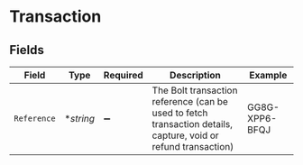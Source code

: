 # Transaction


## Fields

| Field                                                                                                          | Type                                                                                                           | Required                                                                                                       | Description                                                                                                    | Example                                                                                                        |
| -------------------------------------------------------------------------------------------------------------- | -------------------------------------------------------------------------------------------------------------- | -------------------------------------------------------------------------------------------------------------- | -------------------------------------------------------------------------------------------------------------- | -------------------------------------------------------------------------------------------------------------- |
| `Reference`                                                                                                    | **string*                                                                                                      | :heavy_minus_sign:                                                                                             | The Bolt transaction reference (can be used to fetch transaction details, capture, void or refund transaction) | GG8G-XPP6-BFQJ                                                                                                 |